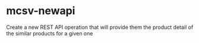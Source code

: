 # mcsv-newapi
Create a new REST API operation that will provide them the product detail of the similar products for a given one
